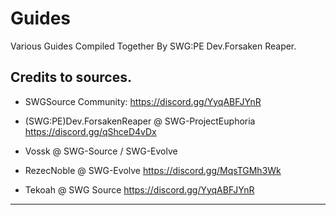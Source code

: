 # Guides
 Various Guides Compiled Together By SWG:PE Dev.Forsaken Reaper.
 
 Credits to sources.
 ---------------------------------
 
 - SWGSource Community: 
   https://discord.gg/YyqABFJYnR
 
 - (SWG:PE)Dev.ForsakenReaper @ SWG-ProjectEuphoria
    https://discord.gg/qShceD4vDx
	
 - Vossk @ SWG-Source / SWG-Evolve
 
 
 - RezecNoble @ SWG-Evolve
   https://discord.gg/MqsTGMh3Wk
 
 - Tekoah @ SWG Source
   https://discord.gg/YyqABFJYnR
 
 ---------------------------------
